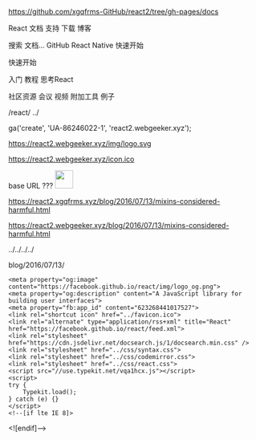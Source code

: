 
https://github.com/xgqfrms-GitHub/react2/tree/gh-pages/docs


React  文档 支持 下载 博客  

搜索 文档...
GitHub React Native
快速开始

快速开始

入门 教程 思考React

社区资源 会议 视频 附加工具 例子

/react/ ../



ga('create', 'UA-86246022-1', 'react2.webgeeker.xyz');

https://react2.webgeeker.xyz/img/logo.svg

https://react2.webgeeker.xyz/icon.ico

base URL ???
<img class="nav-logo" src="https://react2.webgeeker.xyz/img/logo.svg" width="36" height="36">




https://react2.xgqfrms.xyz/blog/2016/07/13/mixins-considered-harmful.html

https://react2.webgeeker.xyz/blog/2016/07/13/mixins-considered-harmful.html


../../../../

blog/2016/07/13/

























    <meta property="og:image" content="https://facebook.github.io/react/img/logo_og.png">
    <meta property="og:description" content="A JavaScript library for building user interfaces">
    <meta property="fb:app_id" content="623268441017527">
    <link rel="shortcut icon" href="../favicon.ico">
    <link rel="alternate" type="application/rss+xml" title="React" href="https://facebook.github.io/react/feed.xml">
    <link rel="stylesheet" href="https://cdn.jsdelivr.net/docsearch.js/1/docsearch.min.css" />
    <link rel="stylesheet" href="../css/syntax.css">
    <link rel="stylesheet" href="../css/codemirror.css">
    <link rel="stylesheet" href="../css/react.css">
    <script src="//use.typekit.net/vqa1hcx.js"></script>
    <script>
    try {
        Typekit.load();
    } catch (e) {}
    </script>
    <!--[if lte IE 8]>
  <script src="../js/html5shiv.min.js"></script>
  <script src="../js/es5-shim.min.js"></script>
  <script src="../js/es5-sham.min.js"></script>
  <![endif]-->
    <script type="text/javascript" src="https://cdn.jsdelivr.net/docsearch.js/1/docsearch.min.js"></script>
    <script src="../js/codemirror.js"></script>
    <script src="../js/javascript.js"></script>
    <script src="../js/xml.js"></script>
    <script src="../js/jsx.js"></script>
    <script src="../js/react.js"></script>
    <script src="../js/react-dom.js"></script>
    <script src="../js/babel.min.js"></script>
    <script src="../js/live_editor.js"></script>

